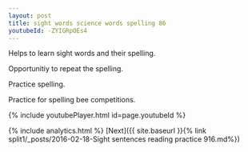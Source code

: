 ```yaml
---
layout: post
title: sight words science words spelling 86
youtubeId: -ZYIGRpOEs4
---
```

 
 
Helps to learn sight words and their spelling.

Opportunitiy to repeat the spelling. 

Practice spelling. 
 
Practice for spelling bee competitions. 
 
{% include youtubePlayer.html id=page.youtubeId %}
 
 
{% include analytics.html %} 
[Next]({{ site.baseurl }}{% link  split1/_posts/2016-02-18-Sight sentences reading practice 916.md%})
 
